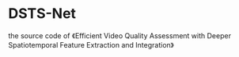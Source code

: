 # DSTS-Net
the source code of 《Efficient Video Quality Assessment with Deeper Spatiotemporal Feature Extraction and Integration》
